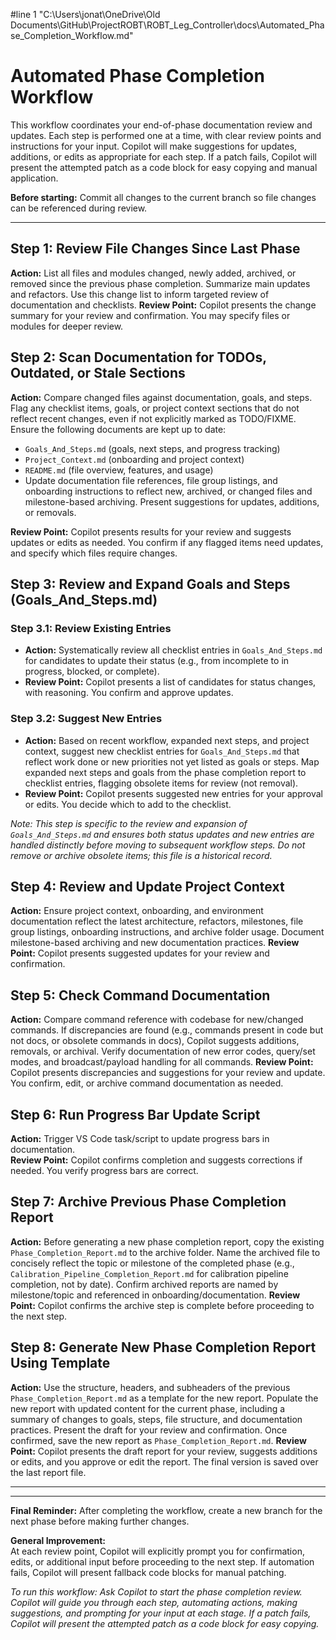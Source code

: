 #line 1 "C:\\Users\\jonat\\OneDrive\\Old Documents\\GitHub\\ProjectROBT\\ROBT_Leg_Controller\\docs\\Automated_Phase_Completion_Workflow.md"
# Automated Phase Completion Workflow

This workflow coordinates your end-of-phase documentation review and updates. Each step is performed one at a time, with clear review points and instructions for your input. Copilot will make suggestions for updates, additions, or edits as appropriate for each step. If a patch fails, Copilot will present the attempted patch as a code block for easy copying and manual application.

**Before starting:** Commit all changes to the current branch so file changes can be referenced during review.

---

## Step 1: Review File Changes Since Last Phase

**Action:** List all files and modules changed, newly added, archived, or removed since the previous phase completion. Summarize main updates and refactors. Use this change list to inform targeted review of documentation and checklists.
**Review Point:** Copilot presents the change summary for your review and confirmation. You may specify files or modules for deeper review.

## Step 2: Scan Documentation for TODOs, Outdated, or Stale Sections

**Action:** Compare changed files against documentation, goals, and steps. Flag any checklist items, goals, or project context sections that do not reflect recent changes, even if not explicitly marked as TODO/FIXME. Ensure the following documents are kept up to date:

- `Goals_And_Steps.md` (goals, next steps, and progress tracking)
- `Project_Context.md` (onboarding and project context)
- `README.md` (file overview, features, and usage)
- Update documentation file references, file group listings, and onboarding instructions to reflect new, archived, or changed files and milestone-based archiving.
Present suggestions for updates, additions, or removals.

**Review Point:** Copilot presents results for your review and suggests updates or edits as needed. You confirm if any flagged items need updates, and specify which files require changes.

## Step 3: Review and Expand Goals and Steps (Goals_And_Steps.md)

### Step 3.1: Review Existing Entries

- **Action:** Systematically review all checklist entries in `Goals_And_Steps.md` for candidates to update their status (e.g., from incomplete to in progress, blocked, or complete).
- **Review Point:** Copilot presents a list of candidates for status changes, with reasoning. You confirm and approve updates.

### Step 3.2: Suggest New Entries

- **Action:** Based on recent workflow, expanded next steps, and project context, suggest new checklist entries for `Goals_And_Steps.md` that reflect work done or new priorities not yet listed as goals or steps. Map expanded next steps and goals from the phase completion report to checklist entries, flagging obsolete items for review (not removal).
- **Review Point:** Copilot presents suggested new entries for your approval or edits. You decide which to add to the checklist.

*Note: This step is specific to the review and expansion of `Goals_And_Steps.md` and ensures both status updates and new entries are handled distinctly before moving to subsequent workflow steps. Do not remove or archive obsolete items; this file is a historical record.*

## Step 4: Review and Update Project Context

**Action:** Ensure project context, onboarding, and environment documentation reflect the latest architecture, refactors, milestones, file group listings, onboarding instructions, and archive folder usage. Document milestone-based archiving and new documentation practices.
**Review Point:** Copilot presents suggested updates for your review and confirmation.

## Step 5: Check Command Documentation

**Action:** Compare command reference with codebase for new/changed commands. If discrepancies are found (e.g., commands present in code but not docs, or obsolete commands in docs), Copilot suggests additions, removals, or archival. Verify documentation of new error codes, query/set modes, and broadcast/payload handling for all commands.
**Review Point:** Copilot presents discrepancies and suggestions for your review and update. You confirm, edit, or archive command documentation as needed.

## Step 6: Run Progress Bar Update Script

**Action:** Trigger VS Code task/script to update progress bars in documentation.  
**Review Point:** Copilot confirms completion and suggests corrections if needed. You verify progress bars are correct.

## Step 7: Archive Previous Phase Completion Report

**Action:** Before generating a new phase completion report, copy the existing `Phase_Completion_Report.md` to the archive folder. Name the archived file to concisely reflect the topic or milestone of the completed phase (e.g., `Calibration_Pipeline_Completion_Report.md` for calibration pipeline completion, not by date). Confirm archived reports are named by milestone/topic and referenced in onboarding/documentation.
**Review Point:** Copilot confirms the archive step is complete before proceeding to the next step.

## Step 8: Generate New Phase Completion Report Using Template

**Action:** Use the structure, headers, and subheaders of the previous `Phase_Completion_Report.md` as a template for the new report. Populate the new report with updated content for the current phase, including a summary of changes to goals, steps, file structure, and documentation practices. Present the draft for your review and confirmation. Once confirmed, save the new report as `Phase_Completion_Report.md`.
**Review Point:** Copilot presents the draft report for your review, suggests additions or edits, and you approve or edit the report. The final version is saved over the last report file.

---

---

**Final Reminder:** After completing the workflow, create a new branch for the next phase before making further changes.

**General Improvement:**  
At each review point, Copilot will explicitly prompt you for confirmation, edits, or additional input before proceeding to the next step. If automation fails, Copilot will present fallback code blocks for manual patching.

*To run this workflow: Ask Copilot to start the phase completion review. Copilot will guide you through each step, automating actions, making suggestions, and prompting for your input at each stage. If a patch fails, Copilot will present the attempted patch as a code block for easy copying.*
